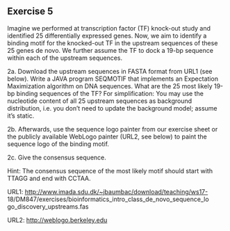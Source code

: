 ## Exercise 5

Imagine we performed at transcription factor (TF) knock-out study and identified 25 differentially expressed genes. Now, we aim to identify a binding motif for the knocked-out TF in the upstream sequences of these 25 genes de novo. We further assume the TF to dock a 19-bp sequence within each of the upstream sequences.

2a. Download the upstream sequences in FASTA format from URL1 (see below). Write a JAVA program SEQMOTIF that implements an Expectation Maximization algorithm on DNA sequences. What are the 25 most likely 19-bp binding sequences of the TF? For simplification: You may use the nucleotide content of all 25 upstream sequences as background distribution, i.e. you don’t need to update the background model; assume it’s static.

2b. Afterwards, use the sequence logo painter from our exercise sheet or the publicly available WebLogo painter (URL2, see below) to paint the sequence logo of the binding motif.

2c. Give the consensus sequence.

Hint: The consensus sequence of the most likely motif should start with TTAGG and end with CCTAA.

URL1:
http://www.imada.sdu.dk/~jbaumbac/download/teaching/ws17- 18/DM847/exercises/bioinformatics_intro_class_de_novo_sequence_lo go_discovery_upstreams.fas

URL2: http://weblogo.berkeley.edu